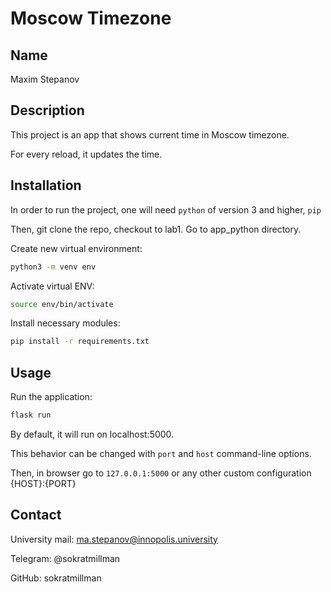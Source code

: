# Moscow Timezone

## Name

Maxim Stepanov

## Description

This project is an app that shows current time in Moscow timezone.

For every reload, it updates the time.

## Installation

In order to run the project, one will need `python` of version 3 and higher, `pip`

Then, git clone the repo, checkout to lab1. Go to app_python directory.

Create new virtual environment:

```bash
python3 -m venv env
```

Activate virtual ENV:

```bash
source env/bin/activate
```

Install necessary modules:

```bash
pip install -r requirements.txt
```

## Usage

Run the application:

```bash
flask run
```

By default, it will run on localhost:5000.

This behavior can be changed with `port` and `host` command-line options.

Then, in browser go to `127.0.0.1:5000` or any other custom configuration {HOST}:{PORT}

## Contact

University mail: ma.stepanov@innopolis.university

Telegram: @sokratmillman

GitHub: sokratmillman
